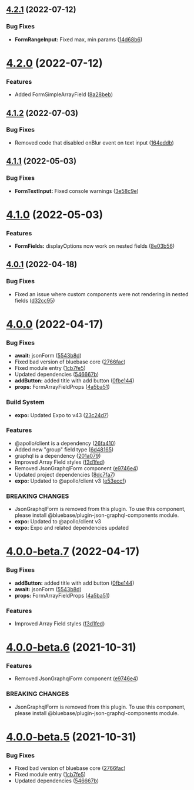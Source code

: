 ## [4.2.1](https://github.com/BlueBaseJS/plugin-json-schema-components/compare/v4.2.0...v4.2.1) (2022-07-12)

### Bug Fixes

*   **FormRangeInput:** Fixed max, min params ([14d68b6](https://github.com/BlueBaseJS/plugin-json-schema-components/commit/14d68b6424d0f357e16e0b8d7f515ae6311bbd82))

# [4.2.0](https://github.com/BlueBaseJS/plugin-json-schema-components/compare/v4.1.2...v4.2.0) (2022-07-12)

### Features

*   Added FormSimpleArrayField ([8a28beb](https://github.com/BlueBaseJS/plugin-json-schema-components/commit/8a28beb3cf6b1768dd117e8c7381f6189b6f46cc))

## [4.1.2](https://github.com/BlueBaseJS/plugin-json-schema-components/compare/v4.1.1...v4.1.2) (2022-07-03)

### Bug Fixes

*   Removed code that disabled onBlur event on text input ([164eddb](https://github.com/BlueBaseJS/plugin-json-schema-components/commit/164eddb52eb8ae3484d5f51dd4bf92d67815a3b0))

## [4.1.1](https://github.com/BlueBaseJS/plugin-json-schema-components/compare/v4.1.0...v4.1.1) (2022-05-03)

### Bug Fixes

*   **FormTextInput:** Fixed console warnings ([3e58c9e](https://github.com/BlueBaseJS/plugin-json-schema-components/commit/3e58c9ec51907c9fbaa8a695e2f1a64e2e730b71))

# [4.1.0](https://github.com/BlueBaseJS/plugin-json-schema-components/compare/v4.0.1...v4.1.0) (2022-05-03)

### Features

*   **FormFields:** displayOptions now work on nested fields ([8e03b56](https://github.com/BlueBaseJS/plugin-json-schema-components/commit/8e03b56d431749577ce6cf77f19e8e28c18fea7f))

## [4.0.1](https://github.com/BlueBaseJS/plugin-json-schema-components/compare/v4.0.0...v4.0.1) (2022-04-18)

### Bug Fixes

*   Fixed an issue where custom components were not rendering in nested fields ([d32cc95](https://github.com/BlueBaseJS/plugin-json-schema-components/commit/d32cc950b9cd3ffd5269d1b70124170ab8a7b7e5))

# [4.0.0](https://github.com/BlueBaseJS/plugin-json-schema-components/compare/v3.3.0...v4.0.0) (2022-04-17)

### Bug Fixes

*   **await:** jsonForm ([5543b8d](https://github.com/BlueBaseJS/plugin-json-schema-components/commit/5543b8d381a0a38038b7ca57d3bce52ff9063452))
*   Fixed bad version of bluebase core ([2766fac](https://github.com/BlueBaseJS/plugin-json-schema-components/commit/2766facab580cc411787908c9330bf08dfa155ab))
*   Fixed module entry ([1cb7fe5](https://github.com/BlueBaseJS/plugin-json-schema-components/commit/1cb7fe5e199259387bf23a54a34c69cd2cab8cb9))
*   Updated dependencies ([546667b](https://github.com/BlueBaseJS/plugin-json-schema-components/commit/546667be65f02f41a1c08c1c446620b6389c758e))
*   **addButton:** added title with add button ([0fbe144](https://github.com/BlueBaseJS/plugin-json-schema-components/commit/0fbe144d06f461d9445badc5d9b7369a971443c1))
*   **props:** FormArrayFieldProps ([4a5ba51](https://github.com/BlueBaseJS/plugin-json-schema-components/commit/4a5ba51e96db585f75c251afe5a8ece955891ffd))

### Build System

*   **expo:** Updated Expo to v43 ([23c24d7](https://github.com/BlueBaseJS/plugin-json-schema-components/commit/23c24d76342874195b5989b172113c0d8425846d))

### Features

*   @apollo/client is a dependency ([26fa410](https://github.com/BlueBaseJS/plugin-json-schema-components/commit/26fa4105085f94f431d55ade7f10248e587128ef))
*   Added new "group" field type ([6d48165](https://github.com/BlueBaseJS/plugin-json-schema-components/commit/6d4816591e518068d5ab36934c393e07e19c1e07))
*   graphql is a dependency ([201a079](https://github.com/BlueBaseJS/plugin-json-schema-components/commit/201a079242c1a1dd6a5e1fc78db44bc63f9ae12e))
*   Improved Array Field styles ([f3d1fed](https://github.com/BlueBaseJS/plugin-json-schema-components/commit/f3d1fede1b4a16317b8a2a2deb719dff19ca3a32))
*   Removed JsonGraphqlForm component ([e9746e4](https://github.com/BlueBaseJS/plugin-json-schema-components/commit/e9746e4248cb6664fb419cacd68b18f44d3aad75))
*   Updated project dependencies ([8dc7fa7](https://github.com/BlueBaseJS/plugin-json-schema-components/commit/8dc7fa7c88d1e7a8199afe749d664fdf3dd1e05d))
*   **expo:** Updated to @apollo/client v3 ([e53eccf](https://github.com/BlueBaseJS/plugin-json-schema-components/commit/e53eccf309c0946f18a57375196162b284f17e0b))

### BREAKING CHANGES

*   JsonGraphqlForm is removed from this plugin. To use this component, please install @bluebase/plugin-json-graphql-components module.
*   **expo:** Updated to @apollo/client v3
*   **expo:** Expo and related dependencies updated

# [4.0.0-beta.7](https://github.com/BlueBaseJS/plugin-json-schema-components/compare/v4.0.0-beta.6...v4.0.0-beta.7) (2022-04-17)

### Bug Fixes

*   **addButton:** added title with add button ([0fbe144](https://github.com/BlueBaseJS/plugin-json-schema-components/commit/0fbe144d06f461d9445badc5d9b7369a971443c1))
*   **await:** jsonForm ([5543b8d](https://github.com/BlueBaseJS/plugin-json-schema-components/commit/5543b8d381a0a38038b7ca57d3bce52ff9063452))
*   **props:** FormArrayFieldProps ([4a5ba51](https://github.com/BlueBaseJS/plugin-json-schema-components/commit/4a5ba51e96db585f75c251afe5a8ece955891ffd))

### Features

*   Improved Array Field styles ([f3d1fed](https://github.com/BlueBaseJS/plugin-json-schema-components/commit/f3d1fede1b4a16317b8a2a2deb719dff19ca3a32))

# [4.0.0-beta.6](https://github.com/BlueBaseJS/plugin-json-schema-components/compare/v4.0.0-beta.5...v4.0.0-beta.6) (2021-10-31)

### Features

*   Removed JsonGraphqlForm component ([e9746e4](https://github.com/BlueBaseJS/plugin-json-schema-components/commit/e9746e4248cb6664fb419cacd68b18f44d3aad75))

### BREAKING CHANGES

*   JsonGraphqlForm is removed from this plugin. To use this component, please install @bluebase/plugin-json-graphql-components module.

# [4.0.0-beta.5](https://github.com/BlueBaseJS/plugin-json-schema-components/compare/v4.0.0-beta.4...v4.0.0-beta.5) (2021-10-31)

### Bug Fixes

*   Fixed bad version of bluebase core ([2766fac](https://github.com/BlueBaseJS/plugin-json-schema-components/commit/2766facab580cc411787908c9330bf08dfa155ab))
*   Fixed module entry ([1cb7fe5](https://github.com/BlueBaseJS/plugin-json-schema-components/commit/1cb7fe5e199259387bf23a54a34c69cd2cab8cb9))
*   Updated dependencies ([546667b](https://github.com/BlueBaseJS/plugin-json-schema-components/commit/546667be65f02f41a1c08c1c446620b6389c758e))
